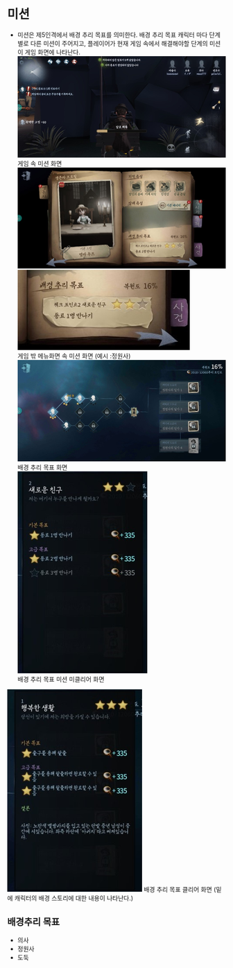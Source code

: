 # 미션
+ 미션은 제5인격에서 배경 추리 목표를 의미한다. 배경 추리 목표 캐릭터 마다 단계별로 다른 미션이 주어지고, 플레이어가 현재 게임 속에서 해결해야할 단계의 미션이 게임 화면에 나타난다.
![미션 화면](https://github.com/straipe/2018920028-intro/blob/%EC%A0%9C5%EC%9D%B8%EA%B2%A9%EC%97%AD%EA%B8%B0%ED%9A%8D%EC%84%9C-%EA%B2%8C%EC%9E%84%EC%8A%A4%ED%86%A0%EB%A6%AC/%EC%A0%9C5%EC%9D%B8%EA%B2%A9%20%EC%97%AD%EA%B8%B0%ED%9A%8D%EC%84%9C%20-%20%EA%B2%8C%EC%9E%84%EC%8A%A4%ED%86%A0%EB%A6%AC/%EA%B2%8C%EC%9E%84%20%EC%8A%A4%ED%86%A0%EB%A6%AC%20md%20%ED%8C%8C%EC%9D%BC%20%EC%9E%90%EB%A3%8C%20%EB%AA%A8%EC%9D%8C/%EB%AF%B8%EC%85%98%20%ED%99%94%EB%A9%B4.jpg)  
게임 속 미션 화면
![캐릭터 재구성](https://github.com/straipe/2018920028-intro/blob/%EC%A0%9C5%EC%9D%B8%EA%B2%A9%EC%97%AD%EA%B8%B0%ED%9A%8D%EC%84%9C-%EA%B2%8C%EC%9E%84%EC%8A%A4%ED%86%A0%EB%A6%AC/%EC%A0%9C5%EC%9D%B8%EA%B2%A9%20%EC%97%AD%EA%B8%B0%ED%9A%8D%EC%84%9C%20-%20%EA%B2%8C%EC%9E%84%EC%8A%A4%ED%86%A0%EB%A6%AC/%EA%B2%8C%EC%9E%84%20%EC%8A%A4%ED%86%A0%EB%A6%AC%20md%20%ED%8C%8C%EC%9D%BC%20%EC%9E%90%EB%A3%8C%20%EB%AA%A8%EC%9D%8C/%EC%BA%90%EB%A6%AD%ED%84%B0%20%EC%9E%AC%EA%B5%AC%EC%84%B12.jpg)
![배경 추리 목표2 - 정원사](https://github.com/straipe/2018920028-intro/blob/%EC%A0%9C5%EC%9D%B8%EA%B2%A9%EC%97%AD%EA%B8%B0%ED%9A%8D%EC%84%9C-%EA%B2%8C%EC%9E%84%EC%8A%A4%ED%86%A0%EB%A6%AC/%EC%A0%9C5%EC%9D%B8%EA%B2%A9%20%EC%97%AD%EA%B8%B0%ED%9A%8D%EC%84%9C%20-%20%EA%B2%8C%EC%9E%84%EC%8A%A4%ED%86%A0%EB%A6%AC/%EA%B2%8C%EC%9E%84%20%EC%8A%A4%ED%86%A0%EB%A6%AC%20md%20%ED%8C%8C%EC%9D%BC%20%EC%9E%90%EB%A3%8C%20%EB%AA%A8%EC%9D%8C/%EB%B0%B0%EA%B2%BD%20%EC%B6%94%EB%A6%AC%20%EB%AA%A9%ED%91%9C2%20-%20%EC%A0%95%EC%9B%90%EC%82%AC.jpg)  
게임 밖 메뉴화면 속 미션 화면  (예시 :정원사)
![배경 추리 목표 화면](https://github.com/straipe/2018920028-intro/blob/%EC%A0%9C5%EC%9D%B8%EA%B2%A9%EC%97%AD%EA%B8%B0%ED%9A%8D%EC%84%9C-%EA%B2%8C%EC%9E%84%EC%8A%A4%ED%86%A0%EB%A6%AC/%EC%A0%9C5%EC%9D%B8%EA%B2%A9%20%EC%97%AD%EA%B8%B0%ED%9A%8D%EC%84%9C%20-%20%EA%B2%8C%EC%9E%84%EC%8A%A4%ED%86%A0%EB%A6%AC/%EA%B2%8C%EC%9E%84%20%EC%8A%A4%ED%86%A0%EB%A6%AC%20md%20%ED%8C%8C%EC%9D%BC%20%EC%9E%90%EB%A3%8C%20%EB%AA%A8%EC%9D%8C/%EB%B0%B0%EA%B2%BD%20%EC%B6%94%EB%A6%AC%20%EB%AA%A9%ED%91%9C%20%ED%99%94%EB%A9%B4.jpg)  
배경 추리 목표 화면  
![배경 추리 목표 미션 미클리어](https://github.com/straipe/2018920028-intro/blob/%EC%A0%9C5%EC%9D%B8%EA%B2%A9%EC%97%AD%EA%B8%B0%ED%9A%8D%EC%84%9C-%EA%B2%8C%EC%9E%84%EC%8A%A4%ED%86%A0%EB%A6%AC/%EC%A0%9C5%EC%9D%B8%EA%B2%A9%20%EC%97%AD%EA%B8%B0%ED%9A%8D%EC%84%9C%20-%20%EA%B2%8C%EC%9E%84%EC%8A%A4%ED%86%A0%EB%A6%AC/%EA%B2%8C%EC%9E%84%20%EC%8A%A4%ED%86%A0%EB%A6%AC%20md%20%ED%8C%8C%EC%9D%BC%20%EC%9E%90%EB%A3%8C%20%EB%AA%A8%EC%9D%8C/%EB%B0%B0%EA%B2%BD%20%EC%B6%94%EB%A6%AC%20%EB%AA%A9%ED%91%9C%20%EB%AF%B8%EC%85%98%20%EB%AF%B8%ED%81%B4%EB%A6%AC%EC%96%B4.jpg)  
배경 추리 목표 미션 미클리어 화면  

![배경 추리 목표 클리어](https://github.com/straipe/2018920028-intro/blob/%EC%A0%9C5%EC%9D%B8%EA%B2%A9%EC%97%AD%EA%B8%B0%ED%9A%8D%EC%84%9C-%EA%B2%8C%EC%9E%84%EC%8A%A4%ED%86%A0%EB%A6%AC/%EC%A0%9C5%EC%9D%B8%EA%B2%A9%20%EC%97%AD%EA%B8%B0%ED%9A%8D%EC%84%9C%20-%20%EA%B2%8C%EC%9E%84%EC%8A%A4%ED%86%A0%EB%A6%AC/%EA%B2%8C%EC%9E%84%20%EC%8A%A4%ED%86%A0%EB%A6%AC%20md%20%ED%8C%8C%EC%9D%BC%20%EC%9E%90%EB%A3%8C%20%EB%AA%A8%EC%9D%8C/%EB%B0%B0%EA%B2%BD%20%EC%B6%94%EB%A6%AC%20%EB%AA%A9%ED%91%9C%20%ED%81%B4%EB%A6%AC%EC%96%B4.jpg)
배경 추리 목표 클리어 화면 (밑에 캐릭터의 배경 스토리에 대한 내용이 나타난다.)  

## 배경추리 목표
* 의사
* 정원사
* 도둑

